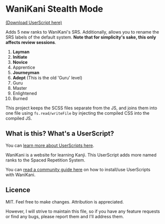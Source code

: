 # WaniKani Stealth Mode

[(Download UserScript here)](https://greasyfork.org/en/scripts/39019-wanikani-stealth-mode)

Adds 5 new ranks to WaniKani's SRS. Additionally, allows you to rename the SRS labels of the default system. **Note that for simplicity's sake, this only affects review sessions**.

1. **Layman**
2. **Initiate**
3. **Novice**
4. Apprentice
5. **Journeyman**
6. **Adept** (This is the old 'Guru' level)
7. Guru
8. Master
9. Enlightened
10. Burned

This project keeps the SCSS files separate from the JS, and joins them into one file using `fs.read/writeFile` by injecting the compiled CSS into the compiled JS.

## What is this? What's a UserScript?

You can [learn more about UserScripts here](https://medium.freecodecamp.org/applying-javascript-user-scripts-2e505643644d).

WaniKani is a website for learning Kanji. This UserScript adds more named ranks to the Spaced Repetition System.

You can [read a community guide here](https://community.wanikani.com/t/visual-guide-on-how-to-install-a-userscript/12136) on how to install/use UserScripts with WaniKani.

## Licence

MIT. Feel free to make changes. Attribution is appreciated. 

However, I will strive to maintain this file, so if you have any feature requests or find any bugs, please report them and I'll address them.

